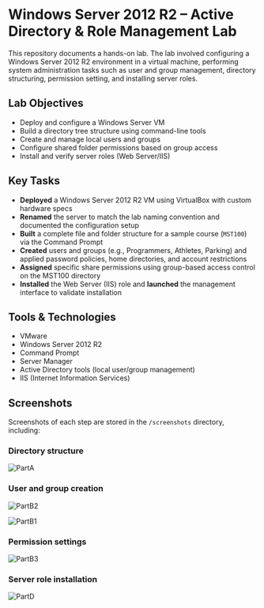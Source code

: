 # Windows Server 2012 R2 – Active Directory & Role Management Lab
This repository documents a hands-on lab. The lab involved configuring a Windows Server 2012 R2 environment in a virtual machine, performing system administration tasks such as user and group management, directory structuring, permission setting, and installing server roles.

## Lab Objectives
- Deploy and configure a Windows Server VM
- Build a directory tree structure using command-line tools
- Create and manage local users and groups
- Configure shared folder permissions based on group access
- Install and verify server roles (Web Server/IIS)

## Key Tasks
- **Deployed** a Windows Server 2012 R2 VM using VirtualBox with custom hardware specs
- **Renamed** the server to match the lab naming convention and documented the configuration setup
- **Built** a complete file and folder structure for a sample course (`MST100`) via the Command Prompt
- **Created** users and groups (e.g., Programmers, Athletes, Parking) and applied password policies, home directories, and account restrictions
- **Assigned** specific share permissions using group-based access control on the MST100 directory
- **Installed** the Web Server (IIS) role and **launched** the management interface to validate installation

## Tools & Technologies
- VMware
- Windows Server 2012 R2
- Command Prompt
- Server Manager
- Active Directory tools (local user/group management)
- IIS (Internet Information Services)

## Screenshots
Screenshots of each step are stored in the `/screenshots` directory, including:
### Directory structure
  ![PartA](https://github.com/user-attachments/assets/cabe1810-e126-428a-a52c-4de55ceaefb3)

### User and group creation
  ![PartB2](https://github.com/user-attachments/assets/bace1927-9d5d-46d5-a04e-b266347471f0)

  ![PartB1](https://github.com/user-attachments/assets/7eefbf3e-e625-46cd-be1f-dd652b0dbf01)

### Permission settings
  ![PartB3](https://github.com/user-attachments/assets/dcae8e4a-ad53-4062-add6-b91965f26be6)

### Server role installation
  ![PartD](https://github.com/user-attachments/assets/4330dc00-f0a4-45a8-8651-a48c08e9e60f)






